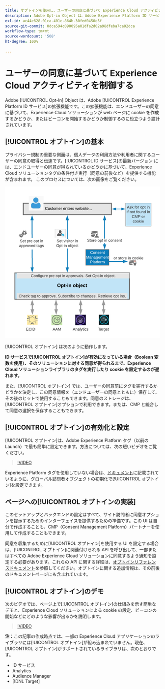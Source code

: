 ```yaml
---
title: オプトインを使用し、ユーザーの同意に基づいて Experience Cloud アクティビティを制御する
description: Adobe Opt-in Object は、Adobe Experience Platform ID サービスの拡張機能で、エンドユーザーの同意に基づいて、Experience Cloud ソリューションが web ページに cookie を作成するかどうか、またはビーコンを開始するかどうかを制御するのに役立つよう設計されています。
exl-id: ac44e628-01ca-401c-864b-30fed0450e5f
source-git-commit: 0dca594c090095a01dfa2d02a98dfeba7ca02dca
workflow-type: tm+mt
source-wordcount: '508'
ht-degree: 100%

---
```


# ユーザーの同意に基づいて Experience Cloud アクティビティを制御する

Adobe [!UICONTROL Opt-In] Object は、Adobe [!UICONTROL Experience Platform ID サービス]の拡張機能です。この拡張機能は、エンドユーザーの同意に基づいて、Experience Cloud ソリューションが web ページに cookie を作成するかどうか、またはビーコンを開始するかどうか制御するのに役立つよう設計されています。

## [!UICONTROL オプトイン]の基本

プライバシー規制の重要な側面は、個人データの利用方法や利用者に関するユーザーの同意の取得と伝達です。[!UICONTROL ID サービス]の最新バージョン には、エンドユーザーの同意が得られているかどうかに基づいて、Experience Cloud ソリューションタグの条件付き実行（同意の前後など）を提供する機能が含まれます。 このプロセスについては、次の画像をご覧ください。

![ [!UICONTROL オプトイン]の仕組みを示す図 ](assets/opt-in.png)

[!UICONTROL オプトイン] は次のように動作します。

**ID サービスで[!UICONTROL オプトイン]が有効になっている場合（Boolean 変数を使用）、そのソリューションに対する同意が得られるまで、Experience Cloud ソリューションライブラリのタグを実行したり cookie を設定するのが遅れます。**

また、[!UICONTROL オプトイン] では、ユーザーの同意前にタグを実行するかどうかを決定し、この同意情報を（エンドユーザーの同意とともに）保存して、その後のヒットで使用することもできます。同意のストレージは、[!UICONTROL オプトイン]オプションで利用できます。または、CMP と統合して同意の選択を保存することもできます。

## [!UICONTROL オプトイン]の有効化と設定

[!UICONTROL オプトイン]は、Adobe Experience Platform タグ（以前の Launch）で最も簡単に設定できます。方法については、次の短いビデオをご覧ください。

>[!VIDEO](https://video.tv.adobe.com/v/40335/?quality=12&captions=jpn)

Experience Platform タグを使用していない場合は、[ドキュメント](https://experienceleague.adobe.com/docs/id-service/using/implementation/opt-in-service/getting-started.html?lang=ja)に記載されているように、グローバル訪問者オブジェクトの初期化で[!UICONTROL オプトイン]を設定できます。

## ページへの[!UICONTROL オプトインの実装]

このセットアップとバックエンドの設定はすべて、サイト訪問者に同意オプションを提示するためのインターフェイスを提供するための準備です。この UI は自分で作成することも、CMP（Consent Management Platform）パートナーを使用して作成することもできます。

同意を収集するために[!UICONTROL オプトイン]を使用する UI を設定する場合は、[!UICONTROL オプトイン]に関連付けられる API を呼び出して、一部またはすべての Adobe Experience Cloud ソリューションに同意するよう通知を設定する必要があります。これらの API に関する詳細は、[オプトインリファレンスドキュメント](https://experienceleague.adobe.com/docs/id-service/using/implementation/opt-in-service/api.html?lang=ja)を参照してください。オプトインに関する追加情報は、その前後のドキュメントページにも含まれています。

## [!UICONTROL オプトイン]のデモ

次のビデオでは、ページ上で[!UICONTROL オプトイン]の仕組みを示す簡単なデモと、Experience Cloud ソリューションによる cookie の設定、ビーコンの開始などにどのような影響が出るかを説明します。

>[!VIDEO](https://video.tv.adobe.com/v/40340/?quality=12&captions=jpn)

**注：**&#x200B;この記事の作成時点では、一部の Experience Cloud アプリケーションのライブラリには[!UICONTROL オプトイン]が組み込まれていません。現在、[!UICONTROL オプトイン]がサポートされているライブラリは、次のとおりです。

* ID サービス
* Analytics
* Audience Manager
* [!DNL Target]
